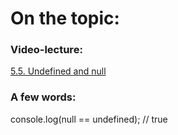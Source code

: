 # On the topic:

### Video-lecture:

[5.5. Undefined and null](https://go.skillbox.ru/profession/profession-fullstack-js/js/49e81149-ea28-4917-aa18-dd3c596224aa/videolesson)

### A few words:

console.log(null == undefined); // true
